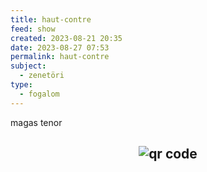 ```yaml
---
title: haut-contre
feed: show
created: 2023-08-21 20:35
date: 2023-08-27 07:53
permalink: haut-contre
subject:
  - zenetöri
type:
  - fogalom
---
```


magas tenor



## <p style="text-align: center;"><img src="https://chart.googleapis.com/chart?cht=qr&chl=https://notes.andrasdenes.com/haut-contre&chs=180x180&choe=UTF-8&chld=L|2" alt="qr code"></p>

